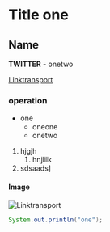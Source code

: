 # Title one

## Name
**TWITTER** - onetwo

[Linktransport](https://github.com/MarkKrysoboy/Transport)
### operation
* one
    * oneone
    * onetwo
1. hjgjh
    1. hnjlilk
2. sdsaads]
#### Image
![Linktransport](https://ne-kurim.ru/forum/attachments/image-2020-04-05t100255-596-jpg.1162836/)

```java
System.out.println("one");
```